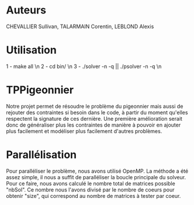 # Auteurs

CHEVALLIER Sullivan, TALARMAIN Corentin, LEBLOND Alexis

# Utilisation

1 - make all \n
2 - cd bin/ \n
3 - ./solver -n <pigeons> -q <pigeonniers> || ./psolver -n <pigeons> -q <pigeonniers> \n

# TPPigeonnier

Notre projet permet de résoudre le problème du pigeonnier mais aussi de rejouter des contraintes si besoin dans le code, 
à partir du moment qu'elles respectent la signature de ces dernière.
Une première amélioration serait donc de généraliser plus les contraintes de manière à pouvoir en ajouter plus facilement et modéliser plus facilement d'autres problèmes.

# Parallélisation

Pour paralléliser le problème, nous avons utilisé OpenMP. La méthode a été assez simple, il nous a suffit de paralléliser la boucle principale du solveur. Pour ce faire, nous avons calculé le nombre total de matrices possible "nbSol". Ce nombre nous l'avons divisé par le nombre de coeurs pour obtenir "size", qui correspond au nombre de matrices à tester par coeur.